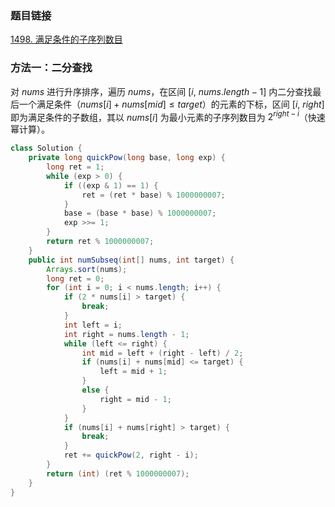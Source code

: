 ### 题目链接
[1498. 满足条件的子序列数目](https://leetcode.cn/problems/number-of-subsequences-that-satisfy-the-given-sum-condition)

### 方法一：二分查找
对 $nums$ 进行升序排序，遍历 $nums$，在区间 $[i, \ nums.length - 1]$ 内二分查找最后一个满足条件（$nums[i] + nums[mid] \leq target$）的元素的下标，区间 $[i, \ right]$ 即为满足条件的子数组，其以 $nums[i]$ 为最小元素的子序列数目为 $2^{right - i}$（快速幂计算）。

```Java
class Solution {
    private long quickPow(long base, long exp) {
        long ret = 1;
        while (exp > 0) {
            if ((exp & 1) == 1) {
                ret = (ret * base) % 1000000007;
            }
            base = (base * base) % 1000000007;
            exp >>= 1;
        }
        return ret % 1000000007;
    }
    public int numSubseq(int[] nums, int target) {
        Arrays.sort(nums);
        long ret = 0;
        for (int i = 0; i < nums.length; i++) {
            if (2 * nums[i] > target) {
                break;
            }
            int left = i;
            int right = nums.length - 1;
            while (left <= right) {
                int mid = left + (right - left) / 2;
                if (nums[i] + nums[mid] <= target) {
                    left = mid + 1;
                }
                else {
                    right = mid - 1;
                }
            }
            if (nums[i] + nums[right] > target) {
                break;
            }
            ret += quickPow(2, right - i);
        }
        return (int) (ret % 1000000007);
    }
}
```